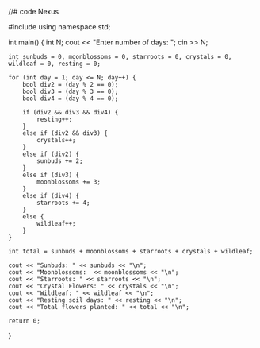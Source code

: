 //# code Nexus 





#include <iostream>
using namespace std;

int main() {
    int N;
    cout << "Enter number of days: ";
    cin >> N;

    int sunbuds = 0, moonblossoms = 0, starroots = 0, crystals = 0, wildleaf = 0, resting = 0;

    for (int day = 1; day <= N; day++) {
        bool div2 = (day % 2 == 0);
        bool div3 = (day % 3 == 0);
        bool div4 = (day % 4 == 0);

        if (div2 && div3 && div4) {
            resting++;
        } 
        else if (div2 && div3) {
            crystals++;
        } 
        else if (div2) {
            sunbuds += 2;
        } 
        else if (div3) {
            moonblossoms += 3;
        } 
        else if (div4) {
            starroots += 4;
        } 
        else {
            wildleaf++;
        }
    }

    int total = sunbuds + moonblossoms + starroots + crystals + wildleaf;

    cout << "Sunbuds: " << sunbuds << "\n";
    cout << "Moonblossoms:  << moonblossoms << "\n";
    cout << "Starroots: " << starroots << "\n";
    cout << "Crystal Flowers: " << crystals << "\n";
    cout << "Wildleaf: " << wildleaf << "\n";
    cout << "Resting soil days: " << resting << "\n";
    cout << "Total flowers planted: " << total << "\n";

    return 0;
}